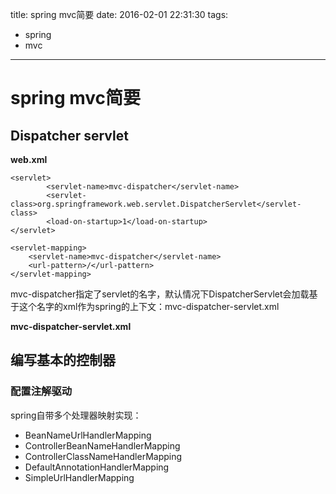 title: spring mvc简要
date: 2016-02-01 22:31:30
tags:
- spring
- mvc

---

# spring mvc简要

## Dispatcher servlet

**web.xml**

	<servlet>
			<servlet-name>mvc-dispatcher</servlet-name>
			<servlet-class>org.springframework.web.servlet.DispatcherServlet</servlet-class>
	        <load-on-startup>1</load-on-startup>
	</servlet>

	<servlet-mapping>
		<servlet-name>mvc-dispatcher</servlet-name>
		<url-pattern>/</url-pattern>
	</servlet-mapping>
	

<servlet-name>mvc-dispatcher</servlet-name>指定了servlet的名字，默认情况下DispatcherServlet会加载基于这个名字的xml作为spring的上下文：mvc-dispatcher-servlet.xml	

**mvc-dispatcher-servlet.xml**

## 编写基本的控制器

### 配置注解驱动

spring自带多个处理器映射实现：

* BeanNameUrlHandlerMapping
* ControllerBeanNameHandlerMapping
* ControllerClassNameHandlerMapping
* DefaultAnnotationHandlerMapping
* SimpleUrlHandlerMapping





	